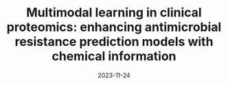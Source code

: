 ---
title: "Multimodal learning in clinical proteomics: enhancing antimicrobial resistance prediction models with chemical information"
date: 2023-11-24
venue: Bioinformatics, 2023
authors:
  - name: G Visonà‡
  - name: D Duroux‡
  - name: <strong>L Miranda</strong>
    home: "#"
  - name: E Sukei
  - name: Y Li
  - name: K Borgwardt
  - name: C Oliver
paper: https://academic.oup.com/bioinformatics/article/39/12/btad717/7450077
code: https://github.com/BorgwardtLab/MultimodalAMR
---